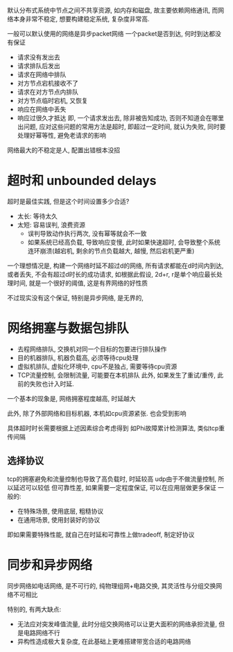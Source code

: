 默认分布式系统中节点之间不共享资源, 如内存和磁盘, 故主要依赖网络通讯, 而网络本身非常不稳定, 想要构建稳定系统, 复杂度非常高.

一般可以默认使用的网络是异步packet网络
一个packet是否到达, 何时到达都没有保证
- 请求没有发出去
- 请求排队后发出
- 请求在网络中排队
- 对方节点宕机接收不了
- 请求在对方节点内排队
- 对方节点临时宕机, 又恢复
- 响应在网络中丢失
- 响应过很久才抵达
即, 一个请求发出去, 除非被告知成功, 否则不知道会在哪里出问题, 应对这些问题的常用方法是超时, 即超过一定时间, 就认为失败, 同时要处理好幂等性, 避免老请求的影响

网络最大的不稳定是人, 配置出错根本没招

# 超时和 unbounded delays
超时是最佳实践, 但是这个时间设置多少合适?
- 太长: 等待太久
- 太短: 容易误判, 浪费资源
	- 误判导致动作执行两次, 没有幂等就会不一致
	- 如果系统已经高负载, 导致响应变慢, 此时如果快速超时, 会导致整个系统连环崩溃(越宕机, 剩余的节点负载越大, 越慢, 然后宕机更严重)

一个理想情况是, 构建一个网络时延不超过d的网络, 所有请求都能在d时间内到达, 或者丢失, 不会有超过d时长的成功请求, 如根据此假设,  2d+r, r是单个响应最长处理时间, 就是一个很好的阈值, 这是有界网络的好性质

不过现实没有这个保证, 特别是异步网络, 是无界的, 

# 网络拥塞与数据包排队
- 去程网络排队, 交换机对同一个目标的包要进行排队操作
- 目的机器排队, 机器负载高, 必须等待cpu处理
- 虚拟机排队, 虚拟化环境中, cpu不是独占, 需要等待cpu资源
- TCP流量控制, 会限制流量, 可能要在本机排队
此外, 如果发生了重试/重传, 此前的失败也计入时延.

一个基本的现象是, 网络拥塞程度越高, 时延越大

此外, 除了外部网络和目标机器, 本机如cpu资源紧张. 也会受到影响

具体超时时长需要根据上述因素综合考虑得到
如Phi故障累计检测算法, 类似tcp重传间隔

## 选择协议
tcp的拥塞避免和流量控制也导致了高负载时, 时延较高
udp由于不做流量控制, 所以延迟可以较低
但可靠性差, 如果需要一定程度保证, 可以在应用层做更多保证
一般的:
- 在特殊场景, 使用底层, 粗糙协议
- 在通用场景, 使用封装好的协议

即如果需要特殊性能, 就自己在时延和可靠性上做tradeoff, 制定好协议

# 同步和异步网络

同步网络如电话网络, 是不可行的, 纯物理组网+电路交换, 其灵活性与分组交换网络不可相比

特别的, 有两大缺点:
- 无法应对突发峰值流量, 此时分组交换网络可以让更大面积的网络承担流量, 但是电路网络不行
- 异构性造成极大复杂度, 在此基础上更难搭建带宽合适的电路网络